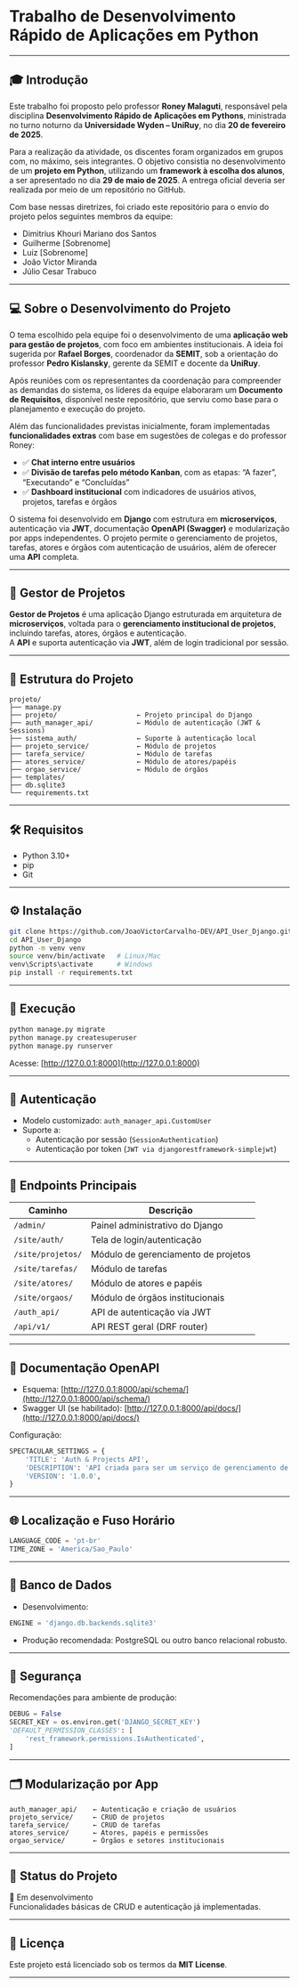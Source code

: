 
# Trabalho de Desenvolvimento Rápido de Aplicações em Python

---

## 🎓 Introdução

Este trabalho foi proposto pelo professor **Roney Malaguti**, responsável pela disciplina **Desenvolvimento Rápido de Aplicações em Pythons**, ministrada no turno noturno da **Universidade Wyden – UniRuy**, no dia **20 de fevereiro de 2025**.

Para a realização da atividade, os discentes foram organizados em grupos com, no máximo, seis integrantes. O objetivo consistia no desenvolvimento de um **projeto em Python**, utilizando um **framework à escolha dos alunos**, a ser apresentado no dia **29 de maio de 2025**. A entrega oficial deveria ser realizada por meio de um repositório no GitHub.

Com base nessas diretrizes, foi criado este repositório para o envio do projeto pelos seguintes membros da equipe:

- Dimitrius Khouri Mariano dos Santos  
- Guilherme [Sobrenome]  
- Luiz [Sobrenome]  
- João Victor Miranda  
- Júlio Cesar Trabuco

---

## 💻 Sobre o Desenvolvimento do Projeto

O tema escolhido pela equipe foi o desenvolvimento de uma **aplicação web para gestão de projetos**, com foco em ambientes institucionais. A ideia foi sugerida por **Rafael Borges**, coordenador da **SEMIT**, sob a orientação do professor **Pedro Kislansky**, gerente da SEMIT e docente da **UniRuy**.

Após reuniões com os representantes da coordenação para compreender as demandas do sistema, os líderes da equipe elaboraram um **Documento de Requisitos**, disponível neste repositório, que serviu como base para o planejamento e execução do projeto.

Além das funcionalidades previstas inicialmente, foram implementadas **funcionalidades extras** com base em sugestões de colegas e do professor Roney:

- ✅ **Chat interno entre usuários**  
- ✅ **Divisão de tarefas pelo método Kanban**, com as etapas: “A fazer”, “Executando” e “Concluídas”  
- ✅ **Dashboard institucional** com indicadores de usuários ativos, projetos, tarefas e órgãos

O sistema foi desenvolvido em **Django** com estrutura em **microserviços**, autenticação via **JWT**, documentação **OpenAPI (Swagger)** e modularização por apps independentes. O projeto permite o gerenciamento de projetos, tarefas, atores e órgãos com autenticação de usuários, além de oferecer uma **API** completa.

---

## 📁 Gestor de Projetos

**Gestor de Projetos** é uma aplicação Django estruturada em arquitetura de **microserviços**, voltada para o **gerenciamento institucional de projetos**, incluindo tarefas, atores, órgãos e autenticação.  
A **API** e suporta autenticação via **JWT**, além de login tradicional por sessão.

---

## 🧩 Estrutura do Projeto

```
projeto/
├── manage.py
├── projeto/                    ← Projeto principal do Django
├── auth_manager_api/           ← Módulo de autenticação (JWT & Sessions)
├── sistema_auth/               ← Suporte à autenticação local
├── projeto_service/            ← Módulo de projetos
├── tarefa_service/             ← Módulo de tarefas       
├── atores_service/             ← Módulo de atores/papéis
├── orgao_service/              ← Módulo de órgãos
├── templates/                  
├── db.sqlite3
└── requirements.txt
```

---

## 🛠️ Requisitos

- Python 3.10+
- pip
- Git

---

## ⚙️ Instalação

```bash
git clone https://github.com/JoaoVictorCarvalho-DEV/API_User_Django.git
cd API_User_Django
python -m venv venv
source venv/bin/activate   # Linux/Mac
venv\Scripts\activate      # Windows
pip install -r requirements.txt
```

---

## 🚀 Execução

```bash
python manage.py migrate
python manage.py createsuperuser
python manage.py runserver
```

Acesse: [http://127.0.0.1:8000](http://127.0.0.1:8000)

---

## 🔐 Autenticação

- Modelo customizado: `auth_manager_api.CustomUser`
- Suporte a:
  - Autenticação por sessão (`SessionAuthentication`)
  - Autenticação por token (`JWT via djangorestframework-simplejwt`)

---

## 🔁 Endpoints Principais

| Caminho                       | Descrição                        |
|------------------------------|----------------------------------|
| `/admin/`                    | Painel administrativo do Django  |
| `/site/auth/`                | Tela de login/autenticação       |
| `/site/projetos/`            | Módulo de gerenciamento de projetos |
| `/site/tarefas/`             | Módulo de tarefas                |
| `/site/atores/`              | Módulo de atores e papéis        |
| `/site/orgaos/`              | Módulo de órgãos institucionais  |
| `/auth_api/`                 | API de autenticação via JWT      |
| `/api/v1/`                   | API REST geral (DRF router)      |

---

## 📄 Documentação OpenAPI

- Esquema: [http://127.0.0.1:8000/api/schema/](http://127.0.0.1:8000/api/schema/)
- Swagger UI (se habilitado): [http://127.0.0.1:8000/api/docs/](http://127.0.0.1:8000/api/docs/)

Configuração:
```python
SPECTACULAR_SETTINGS = {
    'TITLE': 'Auth & Projects API',
    'DESCRIPTION': 'API criada para ser um serviço de gerenciamento de projetos.',
    'VERSION': '1.0.0',
}
```

---

## 🌐 Localização e Fuso Horário

```python
LANGUAGE_CODE = 'pt-br'
TIME_ZONE = 'America/Sao_Paulo'
```

---

## 🧾 Banco de Dados

- Desenvolvimento:
```python
ENGINE = 'django.db.backends.sqlite3'
```

- Produção recomendada: PostgreSQL ou outro banco relacional robusto.

---

## 🔐 Segurança

Recomendações para ambiente de produção:
```python
DEBUG = False
SECRET_KEY = os.environ.get('DJANGO_SECRET_KEY')
'DEFAULT_PERMISSION_CLASSES': [
    'rest_framework.permissions.IsAuthenticated',
]
```

---

## 🗂 Modularização por App

```
auth_manager_api/    ← Autenticação e criação de usuários
projeto_service/     ← CRUD de projetos
tarefa_service/      ← CRUD de tarefas
atores_service/      ← Atores, papéis e permissões
orgao_service/       ← Órgãos e setores institucionais
```

---

## 📌 Status do Projeto

🚧 Em desenvolvimento  
Funcionalidades básicas de CRUD e autenticação já implementadas.

---

## 📜 Licença

Este projeto está licenciado sob os termos da **MIT License**.

---



